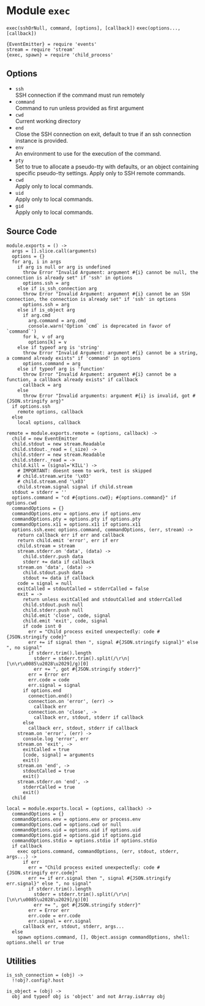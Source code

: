 
# Module `exec`

`exec(sshOrNull, command, [options], [callback])`
`exec(options..., [callback])`

    {EventEmitter} = require 'events'
    stream = require 'stream'
    {exec, spawn} = require 'child_process'

## Options

* `ssh`   
  SSH connection if the command must run remotely   
* `command`   
  Command to run unless provided as first argument   
* `cwd`   
  Current working directory   
* `end`   
  Close the SSH connection on exit, default to true if an ssh connection
  instance is provided.   
* `env`   
  An environment to use for the execution of the command.   
* `pty`   
  Set to true to allocate a pseudo-tty with defaults, or an object containing
  specific pseudo-tty settings. Apply only to SSH remote commands.   
* `cwd`   
  Apply only to local commands.   
* `uid`   
  Apply only to local commands.   
* `gid`   
  Apply only to local commands.  

## Source Code

    module.exports = () ->
      args = [].slice.call(arguments)
      options = {}
      for arg, i in args
        if arg is null or arg is undefined
          throw Error "Invalid Argument: argument #{i} cannot be null, the connection is already set" if 'ssh' in options
          options.ssh = arg
        else if is_ssh_connection arg
          throw Error "Invalid Argument: argument #{i} cannot be an SSH connection, the connection is already set" if 'ssh' in options
          options.ssh = arg
        else if is_object arg
          if arg.cmd
            arg.command = arg.cmd
            console.warn('Option `cmd` is deprecated in favor of `command`')
          for k, v of arg
            options[k] = v
        else if typeof arg is 'string'
          throw Error "Invalid Argument: argument #{i} cannot be a string, a command already exists" if 'command' in options
          options.command = arg
        else if typeof arg is 'function'
          throw Error "Invalid Argument: argument #{i} cannot be a function, a callback already exists" if callback
          callback = arg
        else
          throw Error "Invalid arguments: argument #{i} is invalid, got #{JSON.stringify arg}"
      if options.ssh
        remote options, callback
      else
        local options, callback

    remote = module.exports.remote = (options, callback) ->
      child = new EventEmitter
      child.stdout = new stream.Readable
      child.stdout._read = (_size) ->
      child.stderr = new stream.Readable
      child.stderr._read = ->
      child.kill = (signal='KILL') ->
        # IMPORTANT: doesnt seem to work, test is skipped
        # child.stream.write '\x03'
        # child.stream.end '\x03'
        child.stream.signal signal if child.stream
      stdout = stderr = ''
      options.command = "cd #{options.cwd}; #{options.command}" if options.cwd
      commandOptions = {}
      commandOptions.env = options.env if options.env
      commandOptions.pty = options.pty if options.pty
      commandOptions.x11 = options.x11 if options.x11
      options.ssh.exec options.command, commandOptions, (err, stream) ->
        return callback err if err and callback
        return child.emit 'error', err if err
        child.stream = stream
        stream.stderr.on 'data', (data) ->
          child.stderr.push data
          stderr += data if callback
        stream.on 'data', (data) ->
          child.stdout.push data
          stdout += data if callback
        code = signal = null
        exitCalled = stdoutCalled = stderrCalled = false
        exit = ->
          return unless exitCalled and stdoutCalled and stderrCalled
          child.stdout.push null
          child.stderr.push null
          child.emit 'close', code, signal
          child.emit 'exit', code, signal
          if code isnt 0
            err = "Child process exited unexpectedly: code #{JSON.stringify code}"
            err += if signal then ", signal #{JSON.stringify signal}" else ", no signal"
            if stderr.trim().length
              stderr = stderr.trim().split(/\r\n|[\n\r\u0085\u2028\u2029]/g)[0]
              err += ", got #{JSON.stringify stderr}"
            err = Error err
            err.code = code
            err.signal = signal
          if options.end
            connection.end()
            connection.on 'error', (err) ->
              callback err
            connection.on 'close', ->
              callback err, stdout, stderr if callback
          else
            callback err, stdout, stderr if callback
        stream.on 'error', (err) ->
          console.log 'error', err
        stream.on 'exit', ->
          exitCalled = true
          [code, signal] = arguments
          exit()
        stream.on 'end', ->
          stdoutCalled = true
          exit()
        stream.stderr.on 'end', ->
          stderrCalled = true
          exit()
      child

    local = module.exports.local = (options, callback) ->
      commandOptions = {}
      commandOptions.env = options.env or process.env
      commandOptions.cwd = options.cwd or null
      commandOptions.uid = options.uid if options.uid
      commandOptions.gid = options.gid if options.gid
      commandOptions.stdio = options.stdio if options.stdio
      if callback
        exec options.command, commandOptions, (err, stdout, stderr, args...) ->
          if err
            err = "Child process exited unexpectedly: code #{JSON.stringify err.code}"
            err += if err.signal then ", signal #{JSON.stringify err.signal}" else ", no signal"
            if stderr.trim().length
              stderr = stderr.trim().split(/\r\n|[\n\r\u0085\u2028\u2029]/g)[0]
              err += ", got #{JSON.stringify stderr}"
            err = Error err
            err.code = err.code
            err.signal = err.signal
          callback err, stdout, stderr, args...
      else
        spawn options.command, [], Object.assign commandOptions, shell: options.shell or true

## Utilities

    is_ssh_connection = (obj) ->
      !!obj?.config?.host
      
    is_object = (obj) ->
      obj and typeof obj is 'object' and not Array.isArray obj
